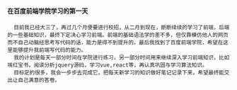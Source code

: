   #### 在百度前端学院学习的第一天
      目前我已经大三了，再过几个月便要进行校招，从二月到现在，断断续续的学习了前端，后端的一些基础知识，最终下定决心学习前端。前端的基础语法学的差不多，但仅靠模仿他人的网页而不自己动脑经思考写代码的话，能力是得不到提升的。最后我找到了百度前端学院，希望在这里能够提升我前端写代码的能力。
	  我的计划是每天一部分时间在学院进行练习，另一部分时间用来继续深入学习前端知识，比如啃红宝书，阅读分析jquery源码，学习vue,react等，再认真巩固与学习算法知识。
      目标定的很多，我会一步步去完成它，把每天新学习的知识做好笔记记录下来，希望最终能交出让自己满意的答卷。
